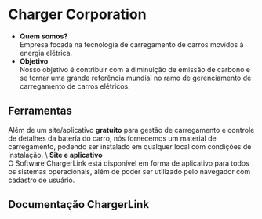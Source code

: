 # Charger Corporation
- **Quem somos?**\
Empresa focada na tecnologia de carregamento de carros movidos à energia elétrica\.
- **Objetivo**\
Nosso objetivo é contribuir com a diminuição de emissão de carbono e se tornar uma grande referência mundial no ramo de gerenciamento de carregamento de carros elétricos.
## Ferramentas
Além de um site/aplicativo **gratuito** para gestão de carregamento e controle de detalhes da bateria do carro, nós fornecemos um material de carregamento, podendo ser instalado em qualquer local com condições de instalação\. 
\\
**Site e aplicativo**\
O Software ChargerLink está disponível em forma de aplicativo para todos os sistemas operacionais, além de poder ser utilizado pelo navegador com cadastro de usuário.
## Documentação ChargerLink

